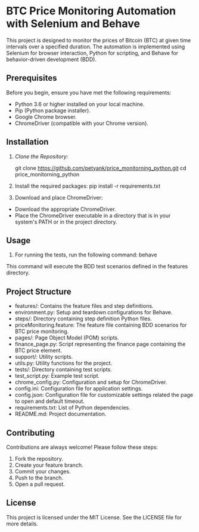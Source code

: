 # BTC Price Monitoring Automation with Selenium and Behave

This project is designed to monitor the prices of Bitcoin (BTC) at given time intervals over a specified duration. The
automation is implemented using Selenium for browser interaction, Python for scripting, and Behave for behavior-driven
development (BDD).

## Prerequisites

Before you begin, ensure you have met the following requirements:

- Python 3.6 or higher installed on your local machine.
- Pip (Python package installer).
- Google Chrome browser.
- ChromeDriver (compatible with your Chrome version).

## Installation

1. *Clone the Repository:*

   git clone https://github.com/petyank/price_monitorning_python.git
   cd price_monitorning_python
   
2. Install the required packages:
   pip install -r requirements.txt

3. Download and place ChromeDriver:

- Download the appropriate ChromeDriver.
- Place the ChromeDriver executable in a directory that is in your system's PATH or in the project directory.

## Usage

1. For running the tests, run the following command:
   behave

This command will execute the BDD test scenarios defined in the features directory.

## Project Structure

- features/: Contains the feature files and step definitions.
- environment.py: Setup and teardown configurations for Behave.
- steps/: Directory containing step definition Python files.
- priceMonitoring.feature: The feature file containing BDD scenarios for BTC price monitoring.
- pages/: Page Object Model (POM) scripts.
- finance_page.py: Script representing the finance page containing the BTC price element.
- support/: Utility scripts.
- utils.py: Utility functions for the project.
- tests/: Directory containing test scripts.
- test_script.py: Example test script.
- chrome_config.py: Configuration and setup for ChromeDriver.
- config.ini: Configuration file for application settings.
- config.json: Configuration file for customizable settings related the page to open and default timeout.
- requirements.txt: List of Python dependencies.
- README.md: Project documentation.

## Contributing

Contributions are always welcome! Please follow these steps:

1. Fork the repository.
2. Create your feature branch.
3. Commit your changes.
4. Push to the branch.
5. Open a pull request.

## License

This project is licensed under the MIT License. See the LICENSE file for more details.